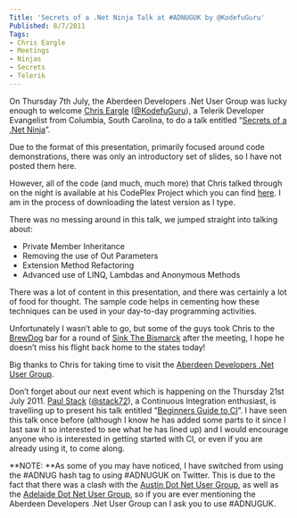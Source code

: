 ```yaml
---
Title: 'Secrets of a .Net Ninja Talk at #ADNUGUK by @KodefuGuru'
Published: 8/7/2011
Tags:
- Chris Eargle
- Meetings
- Ninjas
- Secrets
- Telerik
---
```


On Thursday 7th July, the Aberdeen Developers .Net User Group was lucky enough to welcome [Chris Eargle](http://www.kodefuguru.com/) ([@KodefuGuru](http://twitter.com/kodefuguru)), a Telerik Developer Evangelist from Columbia, South Carolina, to do a talk entitled “[Secrets of a .Net Ninja](http://aberdeendevelopers.co.uk/Meetings/Secrets-of-a--Net-Ninja.aspx)”.

Due to the format of this presentation, primarily focused around code demonstrations, there was only an introductory set of slides, so I have not posted them here.

However, all of the code (and much, much more) that Chris talked through on the night is available at his CodePlex Project which you can find [here](http://kodefu.codeplex.com/). I am in the process of downloading the latest version as I type.

There was no messing around in this talk, we jumped straight into talking about:
  
- Private Member Inheritance
- Removing the use of Out Parameters
- Extension Method Refactoring
- Advanced use of LINQ, Lambdas and Anonymous Methods
 
There was a lot of content in this presentation, and there was certainly a lot of food for thought. The sample code helps in cementing how these techniques can be used in your day-to-day programming activities.  

Unfortunately I wasn’t able to go, but some of the guys took Chris to the [BrewDog](http://www.brewdog.com/) bar for a round of [Sink The Bismarck](http://www.brewdog.com/sink_the_bismark) after the meeting, I hope he doesn’t miss his flight back home to the states today!

Big thanks to Chris for taking time to visit the [Aberdeen Developers .Net User Group](http://www.aberdeendevelopers.co.uk/Home.aspx).

Don’t forget about our next event which is happening on the Thursday 21st July 2011. [Paul Stack](http://paulstack.co.uk/blog/) ([@stack72](https://twitter.com/#!/stack72)), a Continuous Integration enthusiast, is travelling up to present his talk entitled “[Beginners Guide to CI](http://aberdeendevelopers.co.uk/Meetings/Beginners-Guide-to-CI.aspx)”. I have seen this talk once before (although I know he has added some parts to it since I last saw it so interested to see what he has lined up) and I would encourage anyone who is interested in getting started with CI, or even if you are already using it, to come along.

**NOTE: **As some of you may have noticed, I have switched from using the #ADNUG hash tag to using #ADNUGUK on Twitter. This is due to the fact that there was a clash with the [Austin Dot Net User Group](http://www.adnug.org/), as well as the [Adelaide Dot Net User Group](http://www.adnug.com/), so if you are ever mentioning the Aberdeen Developers .Net User Group can I ask you to use #ADNUGUK.
